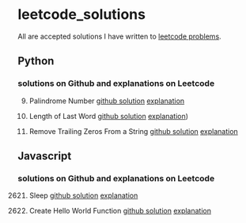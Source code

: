 # leetcode_solutions
All are accepted solutions I have written to [leetcode problems](https://leetcode.com/problemset/all/).

## Python
### solutions on Github and explanations on Leetcode
9. Palindrome Number      [github solution](https://github.com/francescorn/leetcode_solutions/blob/main/9_palindrome_number.py)      [explanation](https://leetcode.com/problems/palindrome-number/solutions/3591298/easy-simple-python3-solution-beats-95/)

58. Length of Last Word  [github solution](https://github.com/francescorn/leetcode_solutions/blob/main/58_Length_of_Last_Word.py)
    [explanation](https://leetcode.com/problems/length-of-last-word/solutions/3591175/2-short-and-simple-python3-solutions/))


2710. Remove Trailing Zeros From a String      [github solution](https://github.com/francescorn/leetcode_solutions/blob/main/2710_Remove_Trailing_Zeros_From_a_String.py)      [explanation](https://leetcode.com/problems/remove-trailing-zeros-from-a-string/solutions/3593378/two-easy-simple-python3-solutions-beat-over-90/)


## Javascript
### solutions on Github and explanations on Leetcode
2621. Sleep      [github solution](https://github.com/francescorn/leetcode_solutions/blob/main/2621_Sleep.js)      [explanation](https://leetcode.com/problems/sleep/solutions/3883019/two-easy-and-short-solutions-javascript-beats-over-90-return-instead-of-await/)

2667. Create Hello World Function      [github solution](https://github.com/francescorn/leetcode_solutions/blob/main/2667_Create_Hello_World_Function.js)      [explanation](https://leetcode.com/problems/create-hello-world-function/solutions/3882950/two-easy-short-solutions-beat-over-90-using-return/)
